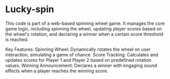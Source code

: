 # Lucky-spin
This code is part of a web-based spinning wheel game. It manages the core game logic, including spinning the wheel, updating player scores based on the wheel's rotation, and declaring a winner when a certain score threshold is reached.

Key Features:
   Spinning Wheel: Dynamically rotates the wheel on user interaction, simulating a game of chance.
   Score Tracking: Calculates and updates scores for Player 1 and Player 2 based on predefined rotation values.
   Winning Announcement: Declares a winner with engaging sound effects when a player reaches the winning score.


